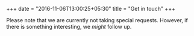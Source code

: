 +++
date = "2016-11-06T13:00:25+05:30"
title = "Get in touch"
+++

Please note that we are currently not taking special requests. However, if there is something interesting, we *might* follow up.